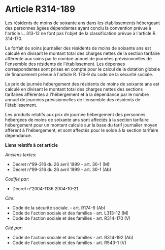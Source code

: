 # Article R314-189

Les résidents de moins de soixante ans dans les établissements hébergeant des personnes âgées dépendantes ayant conclu la
convention prévue à l'article L. 313-12 ne font pas l'objet de la classification prévue à l'article R. 314-170.

Le forfait de soins journalier des résidents de moins de soixante ans est calculé en divisant le montant total des charges
nettes de la section tarifaire afférente aux soins par le nombre annuel de journées prévisionnelles de l'ensemble des
résidents de l'établissement. Les dépenses correspondantes sont prises en compte pour le calcul de la dotation globale de
financement prévue à l'article R. 174-9 du code de la sécurité sociale.

Le prix de journée hébergement des résidents de moins de soixante ans est calculé en divisant le montant total des charges
nettes des sections tarifaires afférentes à l'hébergement et à la dépendance par le nombre annuel de journées prévisionnelles
de l'ensemble des résidents de l'établissement.

Les produits relatifs aux prix de journée hébergement des personnes hébergées de moins de soixante ans sont affectés à la
section tarifaire hébergement pour un montant calculé sur la base du tarif journalier moyen afférent à l'hébergement, et sont
affectés pour le solde à la section tarifaire dépendance.

**Liens relatifs à cet article**

_Anciens textes_:

  - Décret n°99-316 du 26 avril 1999 - art. 30-1 (M)
  - Décret n°99-316 du 26 avril 1999 - art. 30-1 (Ab)

_Codifié par_:

  - Décret n°2004-1136 2004-10-21

_Cite_:

  - Code de la sécurité sociale. - art. R174-9 (Ab)
  - Code de l'action sociale et des familles - art. L313-12 (M)
  - Code de l'action sociale et des familles - art. R314-170 (V)

_Cité par_:

  - Code de l'action sociale et des familles - art. R314-192 (Ab)
  - Code de l'action sociale et des familles - art. R543-1 (V)
